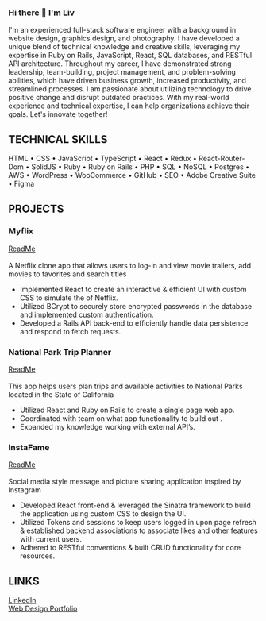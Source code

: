 ### Hi there 👋 I'm Liv

I'm an experienced full-stack software engineer with a background in website design, graphics design, and photography. I have developed a unique blend of technical knowledge and creative skills, leveraging my expertise in Ruby on Rails, JavaScript, React, SQL databases, and RESTful API architecture. Throughout my career, I have demonstrated strong leadership, team-building, project management, and problem-solving abilities, which have driven business growth, increased productivity, and streamlined processes. I am passionate about utilizing technology to drive positive change and disrupt outdated practices. With my real-world experience and technical expertise, I can help organizations achieve their goals. Let's innovate together!

## TECHNICAL SKILLS

HTML • CSS • JavaScript • TypeScript • React • Redux • React-Router-Dom • SolidJS • Ruby • Ruby on Rails • PHP • SQL • NoSQL • Postgres • AWS • WordPress • WooCommerce • GitHub • SEO •  Adobe Creative Suite • Figma

## PROJECTS

### Myflix

[ReadMe](https://github.com/livnelson/Myflix)
<br></br>
A Netflix clone app that allows users to log-in and view movie trailers, add movies to favorites and search titles

- Implemented React to create an interactive & efficient UI with custom CSS to simulate the of Netflix.
- Utilized BCrypt to securely store encrypted passwords in the database and implemented custom authentication.
- Developed a Rails API back-end to efficiently handle data persistence and respond to fetch requests.

### National Park Trip Planner

[ReadMe](https://github.com/livnelson/National-Park-Trip-Planner)
<br></br>
This app helps users plan trips and available activities to National Parks located in the State of California

- Utilized React and Ruby on Rails to create a single page web app.
- Coordinated with team on what app functionality to build out .
- Expanded my knowledge working with external API’s.

### InstaFame

[ReadMe](https://github.com/livnelson/InstaFame)
<br></br>
Social media style message and picture sharing application inspired by Instagram

- Developed React front-end & leveraged the Sinatra framework to build the application using custom CSS to design the UI.
- Utilized Tokens and sessions to keep users logged in upon page refresh & established backend associations to associate likes and other features with current users.
- Adhered to RESTful conventions & built CRUD functionality for core resources.

## LINKS

[LinkedIn](https://www.linkedin.com/in/olivia-nelson/)<br/>
[Web Design Portfolio](https://liv-creative.com/design-portfolio/)
